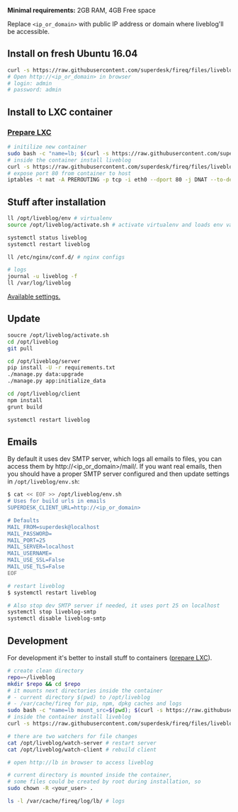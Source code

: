 **Minimal requirements:**
2GB RAM, 4GB Free space

Replace `<ip_or_domain>` with public IP address or domain where liveblog'll be accessible.

## Install on fresh Ubuntu 16.04
```sh
curl -s https://raw.githubusercontent.com/superdesk/fireq/files/liveblog/install | sudo bash
# Open http://<ip_or_domain> in browser
# login: admin
# password: admin
```

## Install to LXC container

### [Prepare LXC](../../master/docs/lxc.md)

```sh
# initilize new container
sudo bash -c "name=lb; $(curl -s https://raw.githubusercontent.com/superdesk/fireq/files/liveblog/lxc-init)"
# inside the container install liveblog
curl -s https://raw.githubusercontent.com/superdesk/fireq/files/liveblog/install | bash
# expose port 80 from container to host
iptables -t nat -A PREROUTING -p tcp -i eth0 --dport 80 -j DNAT --to-destination $(sudo lxc-info -iH -n lb)
```

## Stuff after installation
```sh
ll /opt/liveblog/env # virtualenv
source /opt/liveblog/activate.sh # activate virtualenv and loads env variables

systemctl status liveblog
systemctl restart liveblog

ll /etc/nginx/conf.d/ # nginx configs

# logs
journal -u liveblog -f
ll /var/log/liveblog
```

[Available settings.](https://superdesk.readthedocs.io/en/latest/settings.html#default-settings)

## Update
```sh
soucre /opt/liveblog/activate.sh
cd /opt/liveblog
git pull

cd /opt/liveblog/server
pip install -U -r requirements.txt
./manage.py data:upgrade
./manage.py app:initialize_data

cd /opt/liveblog/client
npm install
grunt build

systemctl restart liveblog
```

## Emails
By default it uses dev SMTP server, which logs all emails to files, you can access them by http://<ip_or_domain>/mail/. If you want real emails, then you should have a proper SMTP server configured and then update settings in `/opt/liveblog/env.sh`:
```sh
$ cat << EOF >> /opt/liveblog/env.sh
# Uses for build urls in emails
SUPERDESK_CLIENT_URL=http://<ip_or_domain>

# Defaults
MAIL_FROM=superdesk@localhost
MAIL_PASSWORD=
MAIL_PORT=25
MAIL_SERVER=localhost
MAIL_USERNAME=
MAIL_USE_SSL=False
MAIL_USE_TLS=False
EOF

# restart liveblog
$ systemctl restart liveblog

# Also stop dev SMTP server if needed, it uses port 25 on localhost
systemctl stop liveblog-smtp
systemctl disable liveblog-smtp

```

## Development
For development it's better to install stuff to containers ([prepare LXC](../../master/docs/lxc.md)).

```sh
# create clean directory
repo=~/liveblog
mkdir $repo && cd $repo
# it mounts next directories inside the container
# - current directory $(pwd) to /opt/liveblog
# - /var/cache/fireq for pip, npm, dpkg caches and logs
sudo bash -c "name=lb mount_src=$(pwd); $(curl -s https://raw.githubusercontent.com/superdesk/fireq/files/liveblog/lxc-init)"
# inside the container install liveblog
curl -s https://raw.githubusercontent.com/superdesk/fireq/files/liveblog/install-dev | bash

# there are two watchers for file changes
cat /opt/liveblog/watch-server # restart server
cat /opt/liveblog/watch-client # rebuild client

# open http://lb in browser to access liveblog

# current directory is mounted inside the container,
# some files could be created by root during installation, so
sudo chown -R <your_user> .

ls -l /var/cache/fireq/log/lb/ # logs
```
